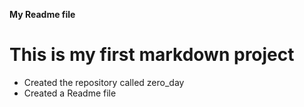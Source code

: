 **My Readme file**
# This is my first markdown project
* Created the repository called zero_day
* Created a Readme file 
